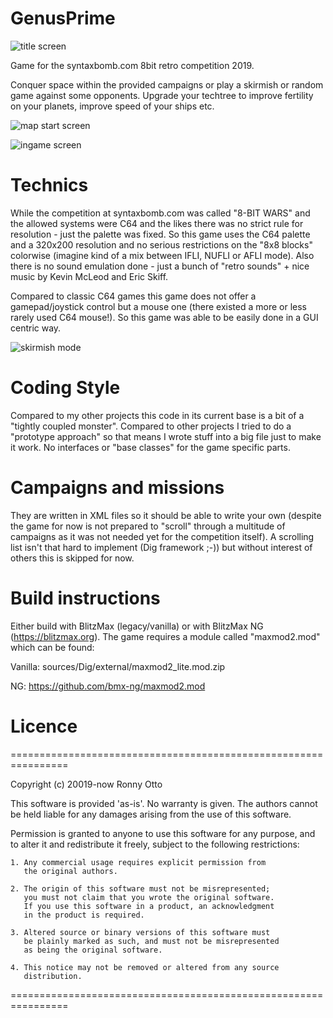 # GenusPrime

![title screen](https://user-images.githubusercontent.com/2625226/55310802-a9de7480-5461-11e9-9e81-5654aa3c895a.png)

Game for the syntaxbomb.com 8bit retro competition 2019.

Conquer space within the provided campaigns or play a skirmish or random game against some opponents. Upgrade your techtree to improve fertility on your planets, improve speed of your ships etc.

![map start screen](https://user-images.githubusercontent.com/2625226/55310809-acd96500-5461-11e9-8294-82c59c738c7a.png)

![ingame screen](https://user-images.githubusercontent.com/2625226/55310812-ae0a9200-5461-11e9-8ac1-a0284745606b.png)



# Technics
While the competition at syntaxbomb.com was called "8-BIT WARS" and the allowed systems were C64 and the likes there was no strict rule for resolution - just the palette was fixed.
So this game uses the C64 palette and a 320x200 resolution and no serious restrictions on the "8x8 blocks" colorwise (imagine kind of a mix between IFLI, NUFLI or AFLI mode).
Also there is no sound emulation done - just a bunch of "retro sounds" + nice music by Kevin McLeod and Eric Skiff.

Compared to classic C64 games this game does not offer a gamepad/joystick control but a mouse one (there existed a more or less rarely used C64 mouse!). So this game was able to be easily done in a GUI centric way.

![skirmish mode](https://user-images.githubusercontent.com/2625226/55310804-aba83800-5461-11e9-8d0c-4c7295734739.png)



# Coding Style
Compared to my other projects this code in its current base is a bit of a "tightly coupled monster". Compared to other projects I tried to do a "prototype approach" so that means I wrote stuff into a big file just to make it work. No interfaces or "base classes" for the game specific parts.



# Campaigns and missions
They are written in XML files so it should be able to write your own (despite the game for now is not prepared to "scroll" through a multitude of campaigns as it was not needed yet for the competition itself). A scrolling list isn't that hard to implement (Dig framework ;-)) but without interest of others this is skipped for now. 



# Build instructions
Either build with BlitzMax (legacy/vanilla) or with BlitzMax NG (https://blitzmax.org).
The game requires a module called "maxmod2.mod" which can be found:

Vanilla: sources/Dig/external/maxmod2_lite.mod.zip

NG: https://github.com/bmx-ng/maxmod2.mod



# Licence
================================================================

Copyright (c) 20019-now Ronny Otto

This software is provided 'as-is'. No warranty is given.
The authors cannot be held liable for any damages arising from
the use of this software.

Permission is granted to anyone to use this software for any
purpose, and to alter it and redistribute it freely, subject to
the following restrictions:

	1. Any commercial usage requires explicit permission from
	   the original authors.

	2. The origin of this software must not be misrepresented;
	   you must not claim that you wrote the original software.
	   If you use this software in a product, an acknowledgment
	   in the product is required.

	3. Altered source or binary versions of this software must
	   be plainly marked as such, and must not be misrepresented
	   as being the original software.

	4. This notice may not be removed or altered from any source
	   distribution.

================================================================
